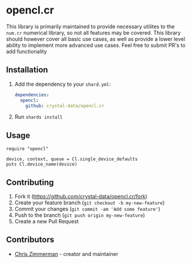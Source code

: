 # opencl.cr

This library is primarily maintained to provide necessary utilites to the
`num.cr` numerical library, so not all features may be covered.  This library
should however cover all basic use cases, as well as provide a lower level ability
to implement more advanced use cases.  Feel free to submit PR's to add functionality

## Installation

1. Add the dependency to your `shard.yml`:

   ```yaml
   dependencies:
     opencl:
       github: crystal-data/opencl.cr
   ```

2. Run `shards install`

## Usage

```crystal
require "opencl"

device, context, queue = Cl.single_device_defaults
puts Cl.device_name(device)
```

## Contributing

1. Fork it (<https://github.com/crystal-data/opencl.cr/fork>)
2. Create your feature branch (`git checkout -b my-new-feature`)
3. Commit your changes (`git commit -am 'Add some feature'`)
4. Push to the branch (`git push origin my-new-feature`)
5. Create a new Pull Request

## Contributors

- [Chris Zimmerman](https://github.com/christopherzimmerman) - creator and maintainer
